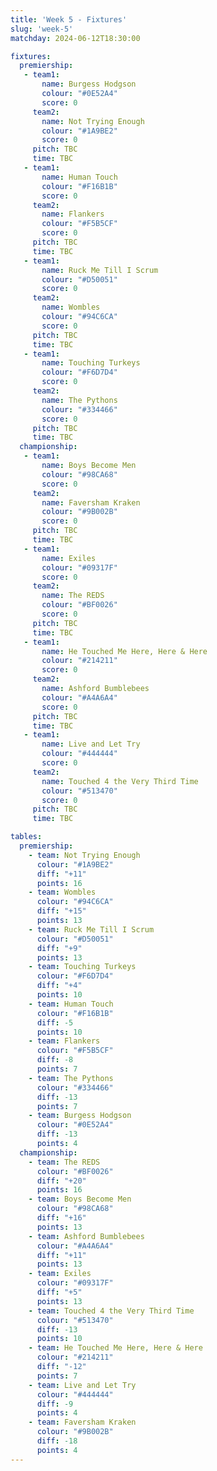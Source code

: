 ```yaml
---
title: 'Week 5 - Fixtures'
slug: 'week-5'
matchday: 2024-06-12T18:30:00

fixtures:
  premiership:
   - team1:
       name: Burgess Hodgson
       colour: "#0E52A4"
       score: 0
     team2:
       name: Not Trying Enough
       colour: "#1A9BE2"
       score: 0
     pitch: TBC
     time: TBC
   - team1:
       name: Human Touch
       colour: "#F16B1B"
       score: 0
     team2:
       name: Flankers
       colour: "#F5B5CF"
       score: 0
     pitch: TBC
     time: TBC
   - team1:
       name: Ruck Me Till I Scrum
       colour: "#D50051"
       score: 0
     team2:
       name: Wombles
       colour: "#94C6CA"
       score: 0
     pitch: TBC
     time: TBC
   - team1:
       name: Touching Turkeys
       colour: "#F6D7D4"
       score: 0
     team2:
       name: The Pythons
       colour: "#334466"
       score: 0
     pitch: TBC
     time: TBC
  championship:
   - team1:
       name: Boys Become Men
       colour: "#98CA68"
       score: 0
     team2:
       name: Faversham Kraken
       colour: "#9B002B"
       score: 0
     pitch: TBC
     time: TBC
   - team1:
       name: Exiles
       colour: "#09317F"
       score: 0
     team2:
       name: The REDS
       colour: "#BF0026"
       score: 0
     pitch: TBC
     time: TBC
   - team1:
       name: He Touched Me Here, Here & Here
       colour: "#214211"
       score: 0
     team2:
       name: Ashford Bumblebees
       colour: "#A4A6A4"
       score: 0
     pitch: TBC
     time: TBC
   - team1:
       name: Live and Let Try
       colour: "#444444"
       score: 0
     team2:
       name: Touched 4 the Very Third Time
       colour: "#513470"
       score: 0
     pitch: TBC
     time: TBC

tables:
  premiership:
    - team: Not Trying Enough
      colour: "#1A9BE2"
      diff: "+11"
      points: 16
    - team: Wombles
      colour: "#94C6CA"
      diff: "+15"
      points: 13
    - team: Ruck Me Till I Scrum
      colour: "#D50051"
      diff: "+9"
      points: 13
    - team: Touching Turkeys
      colour: "#F6D7D4"
      diff: "+4"
      points: 10
    - team: Human Touch
      colour: "#F16B1B"
      diff: -5
      points: 10
    - team: Flankers
      colour: "#F5B5CF"
      diff: -8
      points: 7
    - team: The Pythons
      colour: "#334466"
      diff: -13
      points: 7
    - team: Burgess Hodgson
      colour: "#0E52A4"
      diff: -13
      points: 4
  championship:
    - team: The REDS
      colour: "#BF0026"
      diff: "+20"
      points: 16
    - team: Boys Become Men
      colour: "#98CA68"
      diff: "+16"
      points: 13
    - team: Ashford Bumblebees
      colour: "#A4A6A4"
      diff: "+11"
      points: 13
    - team: Exiles
      colour: "#09317F"
      diff: "+5"
      points: 13
    - team: Touched 4 the Very Third Time
      colour: "#513470"
      diff: -13
      points: 10
    - team: He Touched Me Here, Here & Here
      colour: "#214211"
      diff: "-12"
      points: 7
    - team: Live and Let Try
      colour: "#444444"
      diff: -9
      points: 4
    - team: Faversham Kraken
      colour: "#9B002B"
      diff: -18
      points: 4
---
```


